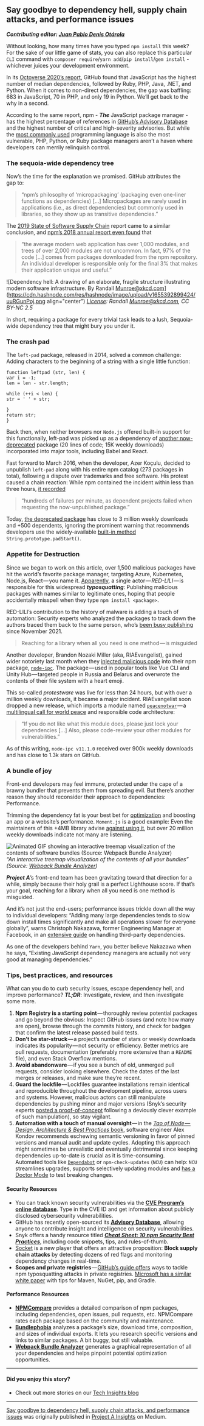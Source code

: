 ## Say goodbye to dependency hell, supply chain attacks, and performance issues

**_Contributing editor: [Juan Pablo Denis Otárola](https://www.linkedin.com/in/jpdeniso/)_**

Without looking, how many times have you typed `npm install` this week? For the sake of our little game of stats, you can also replace this particular `CLI` command with `composer require`/`yarn add`/`pip install`/`gem install` - whichever juices your development environment.

In its [Octoverse 2020’s report](https://octoverse.github.com/static/github-octoverse-2020-security-report.pdf), GitHub found that JavaScript has the highest number of median dependencies, followed by Ruby, PHP, Java, .NET, and Python. When it comes to non-direct dependencies, the gap was baffling: 683 in JavaScript, 70 in PHP, and only 19 in Python. We’ll get back to the why in a second.

According to the same report, npm - **_The_** JavaScript package manager - has the highest percentage of references in [GitHub’s Advisory Database](https://github.com/advisories?query=type%3Areviewed+ecosystem%3Anpm) and the highest number of critical and high-severity advisories. But while the [most commonly used](https://insights.stackoverflow.com/survey/2021) programming language is also the most vulnerable, PHP, Python, or Ruby package managers aren’t a haven where developers can merrily relinquish control.

### The sequoia-wide dependency tree

Now’s the time for the explanation we promised. GitHub attributes the gap to:

> “npm’s philosophy of ‘micropackaging’ (packaging even one-liner functions as dependencies) \[...\] Micropackages are rarely used in applications (i.e., as direct dependencies) but commonly used in libraries, so they show up as transitive dependencies.”

The [2019 State of Software Supply Chain](https://www.sonatype.com/hubfs/SSC/2019%20SSC/SON_SSSC-Report-2019_jun16-DRAFT.pdf) report came to a similar conclusion, and [npm’s 2018 annual report even found](https://medium.com/npm-inc/this-year-in-javascript-2018-in-review-and-npms-predictions-for-2019-3a3d7e5298ef) that

> “the average modern web application has over 1,000 modules, and trees of over 2,000 modules are not uncommon. In fact, 97% of the code \[...\] comes from packages downloaded from the npm repository. An individual developer is responsible only for the final 3% that makes their application unique and useful.”

![Dependency hell: A drawing of an elaborate, fragile structure illustrating modern software infrastructure. By Randall Munroe@xkcd.com](https://cdn.hashnode.com/res/hashnode/image/upload/v1655392899424/uuRGunPoj.png  align="center")
*[License](https://xkcd.com/2347): Randall Munroe@xkcd.com, CC BY-NC 2.5*

In short, requiring a package for every trivial task leads to a lush, Sequoia-wide dependency tree that might bury you under it.

### The crash pad

The `left-pad` package, released in 2014, solved a common challenge: Adding characters to the beginning of a string with a single little function:

```
function leftpad (str, len) {  
var i = -1;  
len = len - str.length;

while (++i < len) {  
str = ' ' + str;

}  
return str;  
}
```

Back then, when neither browsers nor `Node.js` offered built-in support for this functionally, left-pad was picked up as a dependency of [another now-deprecated](https://www.npmjs.com/package/line-numbers) package (20 lines of code; 15K weekly downloads) incorporated into major tools, including Babel and React.

Fast forward to March 2016, when the developer, Azer Koçulu, decided to unpublish `left-pad` along with his entire npm catalog (273 packages in total), following a dispute over trademarks and free software. His protest caused a chain reaction: While npm contained the incident within less than three hours, [it recorded](https://blog.npmjs.org/post/141577284765/kik-left-pad-and-npm)

> “hundreds of failures per minute, as dependent projects failed when requesting the now-unpublished package.”

Today, [the deprecated package](https://www.npmjs.com/package/left-pad) has close to 3 million weekly downloads and +500 dependents, ignoring the prominent warning that recommends developers use the widely-available [built-in method](https://developer.mozilla.org/en-US/docs/Web/JavaScript/Reference/Global_Objects/String/padStart) `String.prototype.padStart()`.

### Appetite for Destruction

Since we began to work on this article, over 1,500 malicious packages have hit the world’s favorite package manager, targeting Azure, Kubernetes, Node.js, React — you name it. [Apparently](https://checkmarx.com/blog/a-beautiful-factory-for-malicious-packages/), a single actor — _RED-LILI_ — is responsible for this widespread **_typosquatting_**: Publishing malicious packages with names similar to legitimate ones, hoping that people accidentally misspell when they type `npm install <package>`.

RED-LILI’s contribution to the history of malware is adding a touch of automation: Security experts who analyzed the packages to track down the authors traced them back to the same person, who’s [been busy publishing](https://gist.github.com/Aviadg/3e640afe6dcbc651958c270ff9e57c8d) since November 2021.

> Reaching for a library when all you need is one method — is misguided

Another developer, Brandon Nozaki Miller (aka, RIAEvangelist), gained wider notoriety last month when they [injected malicious code](https://gist.github.com/MidSpike/f7ae3457420af78a54b38a31cc0c809c) into their npm package, [`node-ipc`](https://github.com/RIAEvangelist/node-ipc). The package — used in popular tools like Vue CLI and Unity Hub — targeted people in Russia and Belarus and overwrote the contents of their file system with a heart emoji.

This so-called _protestware_ was live for less than 24 hours, but with over a million weekly downloads, it became a major incident. RIAEvangelist soon dropped a new release, which imports a module named [`peacenotwar`](https://github.com/RIAEvangelist/peacenotwar) — a [multilingual call for world peace](https://github.com/RIAEvangelist/peacenotwar/blob/main/WITH-LOVE-FROM-AMERICA.txt) and responsible code architecture:

> “If you do not like what this module does, please just lock your dependencies \[…\] Also, please code-review your other modules for vulnerabilities.”

As of this writing, `node-ipc v11.1.0` received over 900k weekly downloads and has close to 1.3k stars on GitHub.

### A bundle of joy

Front-end developers may feel immune, protected under the cape of a brawny bundler that prevents them from spreading evil. But there’s another reason they should reconsider their approach to dependencies: Performance.

Trimming the dependency fat is your best bet for [optimization](https://itnext.io/a-case-study-of-a-react-pwa-performance-optimization-5e7bf26acffb) and boosting an app or a website’s performance. `Moment.js` is a good example: Even the maintainers of this +4MB library advise [against using it](https://momentjs.com/docs/), but over 20 million weekly downloads indicate not many are listening.

![Animated GIF showing an interactive treemap visualization of the contents of software bundles (Source: Webpack Bundle Analyzer)](https://cdn.hashnode.com/res/hashnode/image/upload/v1655392901726/qWT0UlWHb.gif)
*“An interactive treemap visualization of the contents of all your bundles” (Source: [Webpack Bundle Analyzer](https://github.com/webpack-contrib/webpack-bundle-analyzer))*

**_Project A_**’s front-end team has been gravitating toward that direction for a while, simply because their holy grail is a perfect Lighthouse score. If that’s your goal, reaching for a library when all you need is one method is misguided.

And it’s not just the end-users; performance issues trickle down all the way to individual developers: “Adding many large dependencies tends to slow down install times significantly and make all operations slower for everyone globally”, warns Christoph Nakazawa, former Engineering Manager at Facebook, in an [extensive guide](https://cpojer.net/posts/dependency-managers-dont-manage-your-dependencies) on handling third-party dependencies.

As one of the developers behind `Yarn`, you better believe Nakazawa when he says, “Existing JavaScript dependency managers are actually not very good at managing dependencies.”

### Tips, best practices, and resources

What can you do to curb security issues, escape dependency hell, and improve performance? **_TL;DR_**: Investigate, review, and then investigate some more.

1.  **Npm Registry is a starting point** — thoroughly review potential packages and go beyond the obvious: Inspect GitHub issues (and note how many are open), browse through the commits history, and check for badges that confirm the latest release passed build tests.
2.  **Don’t be star-struck** — a project’s number of stars or weekly downloads indicates its popularity — not security or efficiency. Better metrics are pull requests, documentation (preferably more extensive than a `README` file), and even Stack Overflow mentions.
3.  **Avoid abandonware** — if you see a bunch of old, unmerged pull requests, consider looking elsewhere. Check the dates of the last merges or releases, and make sure they’re recent.
4.  **Guard the lockfile** — Lockfiles guarantee installations remain identical and reproducible throughout the development pipeline, across users and systems. However, malicious actors can still manipulate dependencies by pushing minor and major versions (Snyk’s security experts [posted a proof-of-concept](https://snyk.io/blog/why-npm-lockfiles-can-be-a-security-blindspot-for-injecting-malicious-modules/) following a deviously clever example of such manipulation), so stay vigilant.
5.  **Automation with a touch of manual oversight** — in the [_Tao of Node — Design, Architecture & Best Practices_ book](https://alexkondov.com/tao-of-node/#pin-dependency-version), software engineer Alex Kondov recommends eschewing semantic versioning in favor of pinned versions and manual audit and update cycles. Adopting this approach might sometimes be unrealistic and eventually detrimental since keeping dependencies up-to-date is crucial as it is time-consuming.  
    Automated tools like [`Dependabot`](https://docs.github.com/en/code-security/dependabot/dependabot-version-updates/about-dependabot-version-updates) or `npm-check-updates` (`NCU`) can help: `NCU` streamlines upgrades, supports selectively updating modules and [has a Doctor Mode](https://github.com/raineorshine/npm-check-updates#doctor-mode) to test breaking changes.

#### Security Resources

*   You can track known security vulnerabilities via the [**CVE Program’s online database**](https://www.cve.org/). Type in the CVE ID and get information about publicly disclosed cybersecurity vulnerabilities.
*   GitHub has recently open-sourced its [**Advisory Database**](https://github.com/advisories), allowing anyone to contribute insight and intelligence on security vulnerabilities.
*   Snyk offers a handy resource titled [**_Cheat Sheet: 10 npm Security Best Practices_**](https://snyk.io/blog/ten-npm-security-best-practices/), including code snippets, tips, and rules-of-thumb.
*   [Socket](https://socket.dev/) is a new player that offers an attractive proposition: **Block supply chain attacks** by detecting dozens of red flags and monitoring dependency changes in real-time.
*   **Scopes and private registries** — [GitHub’s guide offers](https://github.blog/2021-02-12-avoiding-npm-substitution-attacks/) ways to tackle npm typosquatting attacks in private registries. [Microsoft has a similar white paper](https://azure.microsoft.com/mediahandler/files/resourcefiles/3-ways-to-mitigate-risk-using-private-package-feeds/3%20Ways%20to%20Mitigate%20Risk%20When%20Using%20Private%20Package%20Feeds%20-%20v1.0.pdf) with tips for Maven, NuGet, pip, and Gradle.

#### Performance Resources

*   [**NPMCompare**](https://npmcompare.com/) provides a detailed comparison of npm packages, including dependencies, open issues, pull requests, etc. NPMCompare rates each package based on the community and maintenance.
*   [**Bundlephobia**](https://bundlephobia.com/) analyzes a package’s size, download time, composition, and sizes of individual exports. It lets you research specific versions and links to similar packages. A bit buggy, but still valuable.
*   [**Webpack Bundle Analyzer**](https://www.npmjs.com/package/webpack-bundle-analyzer) generates a graphical representation of all your dependencies and helps pinpoint potential optimization opportunities.

***
#### Did you enjoy this story?

- Check out more stories on our [Tech Insights blog](https://insights.project-a.com/tech/home)
***
[Say goodbye to dependency hell, supply chain attacks, and performance issues](https://insights.project-a.com/manage-dependency-hell-supply-chain-attacks-and-performance-issues-a01a3e8e5231) was originally published in [Project A Insights](https://insights.project-a.com) on Medium.